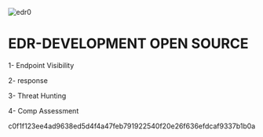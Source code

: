 ![edr0](https://user-images.githubusercontent.com/55708909/235686766-fe821343-f5c7-4c9b-8ba9-736ec642c2b7.PNG)

# EDR-DEVELOPMENT OPEN SOURCE

1- Endpoint Visibility

2- response

3- Threat Hunting

4- Comp Assessment

c0f1f123ee4ad9638ed5d4f4a47feb791922540f20e26f636efdcaf9337b1b0a
